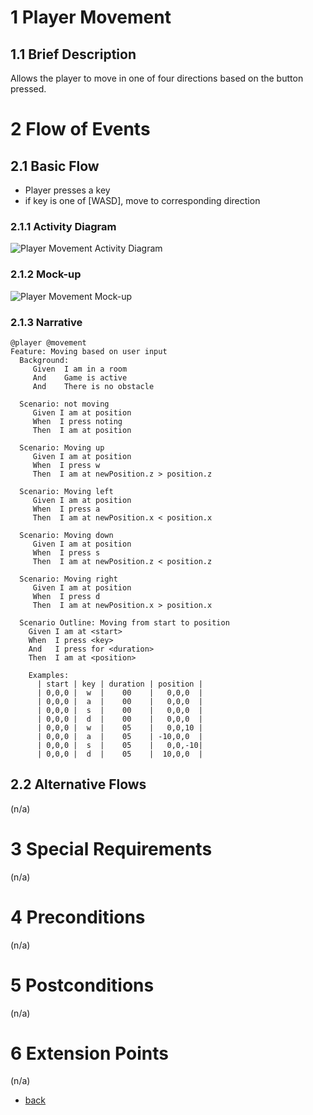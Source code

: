 # 1 Player Movement

## 1.1 Brief Description
Allows the player to move in one of four directions based on the button pressed.

# 2 Flow of Events
## 2.1 Basic Flow
- Player presses a key
- if key is one of [WASD], move to corresponding direction

### 2.1.1 Activity Diagram
![Player Movement Activity Diagram](https://albgei.github.io/gamedevs/UCs/UC1%20Activity%20Diagram.png)

### 2.1.2 Mock-up
![Player Movement Mock-up](https://albgei.github.io/gamedevs/UCs/UC1%20Mark-up.jpg)

### 2.1.3 Narrative
```gherkin
@player @movement
Feature: Moving based on user input
  Background:
     Given  I am in a room
     And    Game is active
     And    There is no obstacle

  Scenario: not moving
     Given I am at position
     When  I press noting
     Then  I am at position

  Scenario: Moving up
     Given I am at position
     When  I press w
     Then  I am at newPosition.z > position.z

  Scenario: Moving left
     Given I am at position
     When  I press a
     Then  I am at newPosition.x < position.x

  Scenario: Moving down
     Given I am at position
     When  I press s
     Then  I am at newPosition.z < position.z

  Scenario: Moving right
     Given I am at position
     When  I press d
     Then  I am at newPosition.x > position.x

  Scenario Outline: Moving from start to position
    Given I am at <start>
    When  I press <key>
    And   I press for <duration>
    Then  I am at <position>

    Examples: 
      | start | key | duration | position |
      | 0,0,0 |  w  |    00    |   0,0,0  |
      | 0,0,0 |  a  |    00    |   0,0,0  |
      | 0,0,0 |  s  |    00    |   0,0,0  |
      | 0,0,0 |  d  |    00    |   0,0,0  |
      | 0,0,0 |  w  |    05    |   0,0,10 |
      | 0,0,0 |  a  |    05    | -10,0,0  |
      | 0,0,0 |  s  |    05    |   0,0,-10|
      | 0,0,0 |  d  |    05    |  10,0,0  |
```

## 2.2 Alternative Flows
(n/a)

# 3 Special Requirements
(n/a)

# 4 Preconditions
(n/a)

# 5 Postconditions
(n/a)
 
# 6 Extension Points
(n/a)

- [back](https://albgei.github.io/gamedevs/blog-2021-10-28)




<script src="https://utteranc.es/client.js"
        repo="albgei/gamedevs"
        issue-term="pathname"
        label="commentary_"
        theme="github-dark"
        crossorigin="anonymous"
        async>
